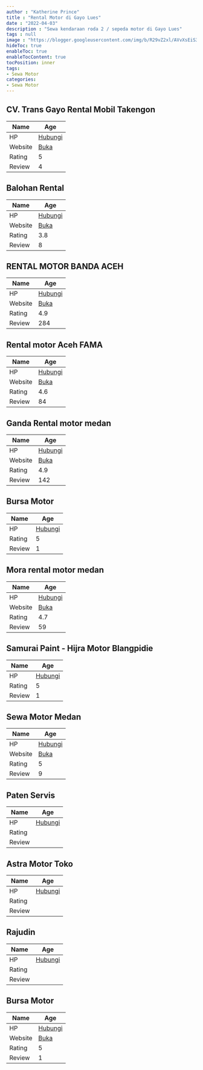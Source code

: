 ```yaml
---
author : "Katherine Prince"
title : "Rental Motor di Gayo Lues"
date : "2022-04-03"
description : "Sewa kendaraan roda 2 / sepeda motor di Gayo Lues"
tags : null
image : "https://blogger.googleusercontent.com/img/b/R29vZ2xl/AVvXsEiS3qUwe4_bpk1G5ldY90jKt6v9iot1ae7e739n4CFFMFKdy2ZQujlbo0-GcDGS8qqsfxR5nmofXnPEvPXrroaPLTvWKWVApM_EQRmIwDK7S8FPlnf58W33PzvlhiykVu5XIdrLa505hwHiha7KSyw6EcsFKTH3pOT5FtV-_IYGuAvvLBCesSt48HO4tQ/w300-h200/rental-motor-di-gayo-lues.png"
hideToc: true
enableToc: true
enableTocContent: true
tocPosition: inner
tags:
- Sewa Motor
categories:
- Sewa Motor
---
```



## CV. Trans Gayo Rental Mobil Takengon

Name | Age
--------|------
HP | [Hubungi](https://pcandroidplayer.blogspot.com/?clayads=https://getnumber.ndower.dev?phone=MDg1Mjc3Mzc3NTUw)
Website | [Buka](https://pcandroidplayer.blogspot.com/?clayads=aHR0cDovL3d3dy50cmFuc2dheW8uY29tLw==) 
Rating | 5
Review | 4


## Balohan Rental

Name | Age
--------|------
HP | [Hubungi](https://pcandroidplayer.blogspot.com/?clayads=https://getnumber.ndower.dev?phone=MDg1Mjc3NDczOTMy)
Website | [Buka](https://pcandroidplayer.blogspot.com/?clayads=aHR0cDovL2JhbG9oYW5yZW50YWwuYmxvZ3Nwb3QuY29tLw==) 
Rating | 3.8
Review | 8


## RENTAL MOTOR BANDA ACEH

Name | Age
--------|------
HP | [Hubungi](https://pcandroidplayer.blogspot.com/?clayads=https://getnumber.ndower.dev?phone=MDgyMjcyODAxMTQ5)
Website | [Buka](https://pcandroidplayer.blogspot.com/?clayads=aHR0cDovL3d3dy5yZW50YWxtb3RvcmJhbmRhYWNlaC5jb20v) 
Rating | 4.9
Review | 284


## Rental motor Aceh FAMA

Name | Age
--------|------
HP | [Hubungi](https://pcandroidplayer.blogspot.com/?clayads=https://getnumber.ndower.dev?phone=MDgxMjYwNzU3ODQ4)
Website | [Buka](https://pcandroidplayer.blogspot.com/?clayads=aHR0cHM6Ly9yZW50YWwtbW90b3ItYWNlaC1mYW1hLmJ1c2luZXNzLnNpdGUv) 
Rating | 4.6
Review | 84


## Ganda Rental motor medan

Name | Age
--------|------
HP | [Hubungi](https://pcandroidplayer.blogspot.com/?clayads=https://getnumber.ndower.dev?phone=MDgxMzk2NDY2MzY0)
Website | [Buka](https://pcandroidplayer.blogspot.com/?clayads=aHR0cHM6Ly93d3cuZ2FuZGFyZW50YWwuY29tLw==) 
Rating | 4.9
Review | 142


## Bursa Motor

Name | Age
--------|------
HP | [Hubungi](https://pcandroidplayer.blogspot.com/?clayads=https://getnumber.ndower.dev?phone=)
Rating | 5
Review | 1


## Mora rental motor medan

Name | Age
--------|------
HP | [Hubungi](https://pcandroidplayer.blogspot.com/?clayads=https://getnumber.ndower.dev?phone=MDgxMTMyMjkyMzM=)
Website | [Buka](https://pcandroidplayer.blogspot.com/?clayads=aHR0cDovL3JlbnRhbG1lZGFua3Uud29yZHByZXNzLmNvbS8=) 
Rating | 4.7
Review | 59


## Samurai Paint - Hijra Motor Blangpidie

Name | Age
--------|------
HP | [Hubungi](https://pcandroidplayer.blogspot.com/?clayads=https://getnumber.ndower.dev?phone=MDg1MjcwNTgyNzcw)
Rating | 5
Review | 1


## Sewa Motor Medan

Name | Age
--------|------
HP | [Hubungi](https://pcandroidplayer.blogspot.com/?clayads=https://getnumber.ndower.dev?phone=MDg1Mjk3OTk5MzMw)
Website | [Buka](https://pcandroidplayer.blogspot.com/?clayads=aHR0cHM6Ly9zZXdhbW90b3JtZWRhbi5jb20v) 
Rating | 5
Review | 9


## Paten Servis

Name | Age
--------|------
HP | [Hubungi](https://pcandroidplayer.blogspot.com/?clayads=https://getnumber.ndower.dev?phone=MDg1Mjc1OTUzMjYw)
Rating | 
Review | 


## Astra Motor Toko

Name | Age
--------|------
HP | [Hubungi](https://pcandroidplayer.blogspot.com/?clayads=https://getnumber.ndower.dev?phone=MDYxODkxMTQ4MA==)
Rating | 
Review | 


## Rajudin

Name | Age
--------|------
HP | [Hubungi](https://pcandroidplayer.blogspot.com/?clayads=https://getnumber.ndower.dev?phone=MDg1NjY0MTg1Njg2)
Rating | 
Review | 


## Bursa Motor

Name | Age
--------|------
HP | [Hubungi](https://pcandroidplayer.blogspot.com/?clayads=https://getnumber.ndower.dev?phone=MDY0MTIzOTc5)
Website | [Buka](https://pcandroidplayer.blogspot.com/?clayads=aHR0cHM6Ly93d3cub3RvZmluYW5jZS5jby5pZC9uZXdzL2RldGFpbC9idXJzYS1tb3Rvci1kaS1zZW5heWFuLWRpcGFkYXRpLXBlbmd1bmp1bmc=) 
Rating | 5
Review | 1


